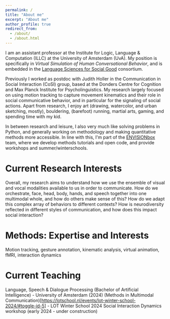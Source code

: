 ```yaml
---
permalink: /
title: "About me"
excerpt: "About me"
author_profile: true
redirect_from: 
  - /about/
  - /about.html
---
```


I am an assistant professor at the Institute for Logic, Language & Computation (ILLC) at the University of Amsterdam (UvA). My position is specifically in *Virtual Simulation of Human Conversational Behavior*, and is embedded in the [Language Sciences for Social Good](https://language-science.nl/) consortium. 

Previously I worked as postdoc with Judith Holler in the Communication in Social Interaction (CoSI) group, based at the Donders Centre for Cognition and Max Planck Institute for Psycholinguistics. My research largely focused on using motion tracking to capture movement kinematics and their role in social communicative behavior, and in particular for the signaling of social actions.
Apart from research, I enjoy art (drawing, watercolor, and urban sketching, mostly), bouldering,  (barefoot) running, martial arts, gaming, and spending time with my kid.

In between research and leisure, I also very much like solving problems in Python, and generally working on methodology and making quantitative methods more accessible. In line with this, I'm part of the [ENVISIONbox](https://envisionbox.org/) team, where we develop methods tutorials and open code, and provide workshops and summer/winterschools.

Current Research Interests
======
Overall, my research aims to understand how we use the ensemble of visual and vocal modalities available to us in order to communicate. 
How do we orchestrate, face, head, body, hands, and speech together into one multimodal whole, and how do others make sense of this? 
How do we adapt this complex array of behaviors to different contexts? 
How is neurodiversity reflected in different styles of communication, and how does this impact social interaction?


Methods: Expertise and Interests
======
Motion tracking, gesture annotation, kinematic analysis, virtual animation, fMRI, interaction dynamics 


Current Teaching
======
Language, Speech & Dialogue Processing (Bachelor of Artificial Intelligence) - University of Amsterdam (2024)
(Methods in Multimodal Communication)[https://lotschool.nl/events/lot-winter-school-2024/#toggle-id-5] - LOT Winter School 2024
Social Interaction Dynamics workshop (early 2024 - under construction)
